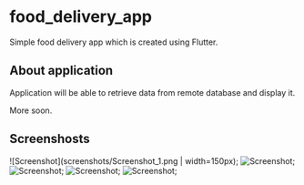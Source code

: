 # food_delivery_app

Simple food delivery app which is created using Flutter.

## About application

Application will be able to retrieve data from remote database and display it.

More soon.

## Screenshosts

![Screenshot](screenshots/Screenshot_1.png | width=150px);
![Screenshot](screenshots/Screenshot_2.png);
![Screenshot](screenshots/Screenshot_3.png);
![Screenshot](screenshots/Screenshot_4.png);
![Screenshot](screenshots/Screenshot_5.png);
